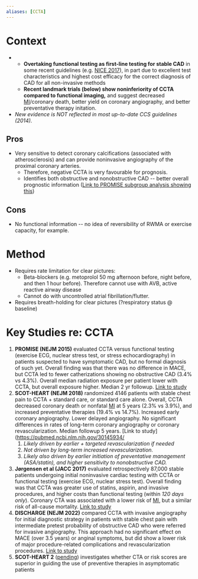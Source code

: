 ```yaml
---
aliases: [CCTA]
---
```

# Context
*   *   **Overtaking functional testing as first-line testing for stable CAD** in some recent guidelines (e.g. [NICE 2017](https://link.springer.com/article/10.1007%2Fs12410-017-9412-6)), in part due to excellent test characteristics and highest cost efficacy for the correct diagnosis of CAD for all non-invasive methods
    *   **Recent landmark trials (below) show noninferiority of CCTA compared to functional imaging,** and suggest decreased [MI](../Thrombotic%20Disease/ACS.md)/coronary death, better yield on coronary angiography, and better preventative therapy initation.
*   _New evidence is NOT reflected in most up-to-date CCS guidelines (2014)._

## Pros
* Very sensitive to detect coronary calcifications (associated with atherosclerosis) and can provide noninvasive angiography of the proximal coronary arteries.
	*   Therefore, negative CCTA is very favourable for prognosis.
	*   Identifies both obstructive and nonobstructive CAD -- better overall prognostic information ([Link to PROMISE subgroup analysis showing this](https://www.ahajournals.org/doi/full/10.1161/CIRCULATIONAHA.116.024360))

## Cons
* No functional information -- no idea of reversibility of RWMA or exercise capacity, for example.

# Method
*  Requires rate limitation for clear pictures:
	*   Beta-blockers (e.g. metoprolol 50 mg afternoon before, night before, and then 1 hour before). Therefore cannot use with AVB, active reactive airway disease
	*   Cannot do with uncontrolled atrial fibrillation/flutter.
*   Requires breath-holding for clear pictures (?respiratory status @ baseline)

# Key Studies re: CCTA
1.  **PROMISE (NEJM 2015)** evaluated CCTA versus functional testing (exercise ECG, nuclear stress test, or stress echocardiography) in patients suspected to have symptomatic CAD, but no formal diagnosis of such yet. Overall finding was that there was no difference in MACE, but CCTA led to fewer catherizations showing no obstructive CAD (3.4% vs 4.3%). Overall median radiation exposure per patient lower with CCTA, but overall exposure higher. Median 2 yr followup. [Link to study](https://www-nejm-org.libaccess.lib.mcmaster.ca/doi/10.1056/NEJMoa1415516)
2.  **SCOT-HEART (NEJM 2018)** randomized 4146 patients with stable chest pain to CCTA + standard care, or standard care alone. Overall, CCTA decreased coronary death or nonfatal [MI](../Thrombotic%20Disease/ACS.md) at 5 years (2.3% vs 3.9%), and increased preventative therapies (19.4% vs 14.7%). Increased early coronary angiography. Lower delayed angiography. No significant differences in rates of long-term coronary angiography or coronary revascularization. Median followup 5 years. [Link to study](https://pubmed.ncbi.nlm.nih.gov/30145934/
    1.  _Likely driven by earlier + targeted revascularization if needed_
    2.  _Not driven by long-term increased revascularization._
    3.  _Likely also driven by earlier initiation of preventative management (ASA/statin), and higher sensitivity to nonobstructive CAD._
3.  **Jørgensen et al (JACC 2017)** evaluated retrospectively 87,000 stable patients undergoing initial noninvasive cardiac testing with CCTA or functional testing (exercise ECG, nuclear stress test). Overall finding was that CCTA was greater use of statins, aspirin, and invasive procedures, and higher costs than functional testing (within _120 days only_). Coronary CTA was associated with a lower risk of [MI](../Thrombotic%20Disease/ACS.md), but a similar risk of all-cause mortality. [Link to study](https://www.jacc.org/doi/full/10.1016/j.jacc.2017.01.046)
4. **DISCHARGE (NEJM 2022)** compared CCTA with invasive angiography for initial diagnostic strategy in patients with stable chest pain with intermediate pretest probability of obstructive CAD who were referred for invasive angiography. This approach had no significant effect on MACE (over 3.5 years) or anginal symptoms, but did show a lower risk of major procedure-related complications and revascularization procedures. [Link to study](https://www.nejm.org/doi/full/10.1056/NEJMoa2200963)
5.  **SCOT-HEART 2** ([pending](https://clinicaltrials.gov/ct2/show/NCT03920176)) investigates whether CTA or risk scores are superior in guiding the use of preventive therapies in asymptomatic patients